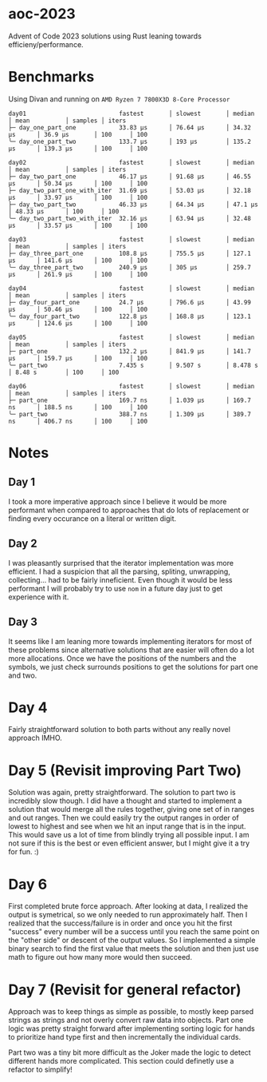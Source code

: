 # aoc-2023

Advent of Code 2023 solutions using Rust leaning towards efficieny/performance.

# Benchmarks

Using Divan and running on `AMD Ryzen 7 7800X3D 8-Core Processor`

```
day01                          fastest       │ slowest       │ median        │ mean          │ samples │ iters
├─ day_one_part_one            33.83 µs      │ 76.64 µs      │ 34.32 µs      │ 36.9 µs       │ 100     │ 100
╰─ day_one_part_two            133.7 µs      │ 193 µs        │ 135.2 µs      │ 139.3 µs      │ 100     │ 100

day02                          fastest       │ slowest       │ median        │ mean          │ samples │ iters
├─ day_two_part_one            46.17 µs      │ 91.68 µs      │ 46.55 µs      │ 50.34 µs      │ 100     │ 100
├─ day_two_part_one_with_iter  31.69 µs      │ 53.03 µs      │ 32.18 µs      │ 33.97 µs      │ 100     │ 100
├─ day_two_part_two            46.33 µs      │ 64.34 µs      │ 47.1 µs       │ 48.33 µs      │ 100     │ 100
╰─ day_two_part_two_with_iter  32.16 µs      │ 63.94 µs      │ 32.48 µs      │ 33.57 µs      │ 100     │ 100

day03                          fastest       │ slowest       │ median        │ mean          │ samples │ iters
├─ day_three_part_one          108.8 µs      │ 755.5 µs      │ 127.1 µs      │ 141.6 µs      │ 100     │ 100
╰─ day_three_part_two          240.9 µs      │ 305 µs        │ 259.7 µs      │ 261.9 µs      │ 100     │ 100

day04                          fastest       │ slowest       │ median        │ mean          │ samples │ iters
├─ day_four_part_one           24.7 µs       │ 796.6 µs      │ 43.99 µs      │ 50.46 µs      │ 100     │ 100
╰─ day_four_part_two           122.8 µs      │ 168.8 µs      │ 123.1 µs      │ 124.6 µs      │ 100     │ 100

day05                          fastest       │ slowest       │ median        │ mean          │ samples │ iters
├─ part_one                    132.2 µs      │ 841.9 µs      │ 141.7 µs      │ 159.7 µs      │ 100     │ 100
╰─ part_two                    7.435 s       │ 9.507 s       │ 8.478 s       │ 8.48 s        │ 100     │ 100

day06                          fastest       │ slowest       │ median        │ mean          │ samples │ iters
├─ part_one                    169.7 ns      │ 1.039 µs      │ 169.7 ns      │ 188.5 ns      │ 100     │ 100
╰─ part_two                    388.7 ns      │ 1.309 µs      │ 389.7 ns      │ 406.7 ns      │ 100     │ 100
```

# Notes

## Day 1

I took a more imperative approach since I believe it would be more performant
when compared to approaches that do lots of replacement or finding every
occurance on a literal or written digit.

## Day 2

I was pleasantly surprised that the iterator implementation was more efficient.
I had a suspicion that all the parsing, spliting, unwrapping, collecting... had
to be fairly inneficient. Even though it would be less performant I will
probably try to use `nom` in a future day just to get experience with it.

## Day 3

It seems like I am leaning more towards implementing iterators for most of these
problems since alternative solutions that are easier will often do a lot more
allocations. Once we have the positions of the numbers and the symbols, we just
check surrounds positions to get the solutions for part one and two.

# Day 4

Fairly straightforward solution to both parts without any really novel approach
IMHO.

# Day 5 (Revisit improving Part Two)

Solution was again, pretty straightforward. The solution to part two is
incredibly slow though. I did have a thought and started to implement a solution
that would merge all the rules together, giving one set of in ranges and out
ranges. Then we could easily try the output ranges in order of lowest to highest
and see when we hit an input range that is in the input. This would save us a
lot of time from blindly trying all possible input. I am not sure if this is the
best or even efficient answer, but I might give it a try for fun. :)

# Day 6

First completed brute force approach. After looking at data, I realized the
output is symetrical, so we only needed to run approximately half. Then I
realized that the success/failure is in order and once you hit the first
"success" every number will be a success until you reach the same point on the
"other side" or descent of the output values. So I implemented a simple binary
search to find the first value that meets the solution and then just use math to
figure out how many more would then succeed.

# Day 7 (Revisit for general refactor)

Approach was to keep things as simple as possible, to mostly keep parsed strings
as strings and not overly convert raw data into objects. Part one logic was pretty
straight forward after implementing sorting logic for hands to prioritize hand type
first and then incrementally the individual cards.

Part two was a tiny bit more difficult as the Joker made the logic to detect different
hands more complicated. This section could definetly use a refactor to simplify!
